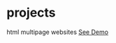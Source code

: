 # projects
 html multipage websites 
  [See Demo](https://bushido2014.github.io/projects/attorney/)
